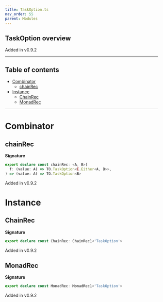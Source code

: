 ```yaml
---
title: TaskOption.ts
nav_order: 55
parent: Modules
---
```


## TaskOption overview

Added in v0.9.2

---

<h2 class="text-delta">Table of contents</h2>

- [Combinator](#combinator)
  - [chainRec](#chainrec)
- [Instance](#instance)
  - [ChainRec](#chainrec)
  - [MonadRec](#monadrec)

---

# Combinator

## chainRec

**Signature**

```ts
export declare const chainRec: <A, B>(
  f: (value: A) => TO.TaskOption<E.Either<A, B>>,
) => (value: A) => TO.TaskOption<B>
```

Added in v0.9.2

# Instance

## ChainRec

**Signature**

```ts
export declare const ChainRec: ChainRec1<'TaskOption'>
```

Added in v0.9.2

## MonadRec

**Signature**

```ts
export declare const MonadRec: MonadRec1<'TaskOption'>
```

Added in v0.9.2
